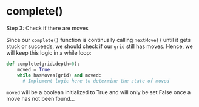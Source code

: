 <!--title={completing the Sudoku board: complete()}-->

<!--badges={Algorithmns:13}-->

<!--concepts{Functions}-->

# complete()

Step 3: Check if there are moves 

Since our `complete()` function is continually calling `nextMove()` until it gets stuck or succeeds, we should check if our `grid` still has moves. Hence, we will keep this logic in a while loop:

```python
def complete(grid,depth=0):
    moved = True
  	while hasMoves(grid) and moved:
      # Implement logic here to determine the state of moved
```

`moved` will be a boolean initialized to True and will only be set False once a move has not been found...

